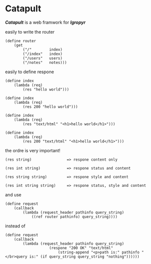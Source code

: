 # Catapult

***Catapult*** is a web framwork for ***Igropyr***



easily to write the router

```
(define router
    (get
        ("/"        index)
        ("/index"   index)
        ("/users"   users)
        ("/notes"   notes)))
```

easily to define respone

```
(define index
    (lambda (req)
        (res "hello world")))

(define index
    (lambda (req)
        (res 200 "hello world")))

(define index
    (lambda (req)
        (res "text/html" "<h1>hello world</h1>")))
        
(define index
    (lambda (req)
        (res 200 "text/html" "<h1>hello world</h1>")))
```

the ordre is very important!

```
(res string)                => respone content only

(res int string)            => respone status and content

(res string string)         => respone style and content

(res int string string)     => respone status, style and content
```


and use

```
(define request
    (callback
        (lambda (request_header pathinfo query_string)
            ((ref router pathinfo) query_string))))
```

instead of

```
(define request
    (callback
        (lambda (request_header pathinfo query_string)
                    (respone "200 OK" "text/html" 
                        (string-append "<p>path is:" pathinfo "</br>query is:" (if query_string query_string "nothing"))))))
```
